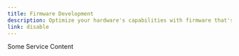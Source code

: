 ```yaml
---
title: Firmware Development
description: Optimize your hardware's capabilities with firmware that's efficient and easy to maintain.
link: disable
---
```


Some Service Content